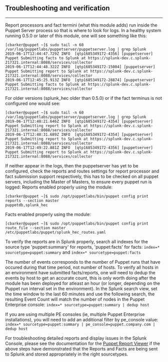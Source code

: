## Troubleshooting and verification
-----------
Report processors and fact termini (what this module adds) run inside the Puppet Server process so that is where to look for logs. In a healthy system running 0.5.0 or later of this module, one will see something like this:
```
[cbarker@puppet ~]$ sudo tail -n 60 /var/log/puppetlabs/puppetserver/puppetserver.log | grep Splunk
2019-06-17T12:44:47.729Z INFO  [qtp1685349172-4356] [puppetserver] Puppet Submitting facts to Splunk at https://splunk-dev.c.splunk-217321.internal:8088/services/collector
2019-06-17T12:44:48.322Z INFO  [qtp1685349172-15004] [puppetserver] Puppet Submitting report to Splunk at https://splunk-dev.c.splunk-217321.internal:8088/services/collector
2019-06-17T12:45:25.913Z INFO  [qtp1685349172-28874] [puppetserver] Puppet Submitting facts to Splunk at https://splunk-dev.c.splunk-217321.internal:8088/services/collector
```

For older versions (splunk_hec older than 0.5.0) or if the fact terminus is not configured one would see:
```
[cbarker@puppet ~]$ sudo tail -n 60 /var/log/puppetlabs/puppetserver/puppetserver.log | grep Splunk
2019-06-17T12:48:21.646Z INFO  [qtp1685349172-4354] [puppetserver] Puppet Submitting report to Splunk at https://splunk-dev.c.splunk-217321.internal:8088/services/collector
2019-06-17T12:48:31.689Z INFO  [qtp1685349172-4354] [puppetserver] Puppet Submitting report to Splunk at https://splunk-dev.c.splunk-217321.internal:8088/services/collector
2019-06-17T12:49:22.881Z INFO  [qtp1685349172-4356] [puppetserver] Puppet Submitting report to Splunk at https://splunk-dev.c.splunk-217321.internal:8088/services/collector
```

If neither appear in the logs, then the puppetserver has yet to be configured, check the reports and routes settings for report processor and fact submission support respectively, this has to be checked on all puppet servers, including the Master of Masters, to ensure every puppet run is logged:
Reports enabled properly using the module:
```
[cbarker@puppet ~]$ sudo /opt/puppetlabs/bin/puppet config print reports --section master
puppetdb,splunk_hec
```
Facts enabled properly using the module:
```
[cbarker@puppet ~]$ sudo /opt/puppetlabs/bin/puppet config print route_file --section master
/etc/puppetlabs/puppet/splunk_hec_routes.yaml
```

To verify the reports are in Splunk properly, search all indexes for the source type 'puppet:summary' for reports, 'puppet:facts' for facts:
`index=* sourcetype=puppet:summary` and `index=* sourcetype=puppet:facts`

The number of events corresponds to the number of Puppet runs that have occured during that time period, not number of hosts. To verify all hosts in an environment have submitted facts/reports, one will need to dedup the events by host to get an accurate count, this is only worth doing after the module has been deployed for atleast an hour (or longer, depending on the Puppet run interval set in the environment). In the Splunk search view, set the time window to the last 60 minutes and use the following search, the resulting Event Count will match the number of nodes in the Puppet Enterprise console:
`index=* sourcetype=puppet:summary | dedup host`

If you are using multiple PE consoles (ie, multiple Puppet Enterprise installations), you will need to add an additional filter by pe_console value:
`index=* sourcetype=puppet:summary | pe_console=puppet.company.com | dedup host`

For troubleshooting detailed reports and display issues in the Splunk Console, please see the documentation for the [Puppet Report Viewer](https://github.com/puppetlabs/ta-puppet-report-viewer) if the above steps have demonstrated that the Reports and Facts are being sent to Splunk and stored appropriately in the right sourcetypes.
